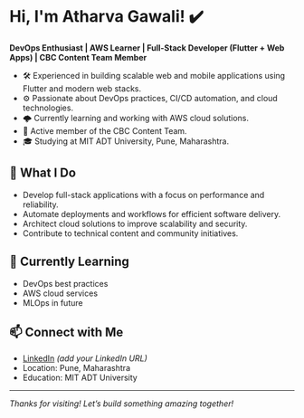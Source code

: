 # Hi, I'm Atharva Gawali! ✔️

**DevOps Enthusiast | AWS Learner | Full-Stack Developer (Flutter + Web Apps) | CBC Content Team Member**

- 🛠️ Experienced in building scalable web and mobile applications using Flutter and modern web stacks.
- ⚙️ Passionate about DevOps practices, CI/CD automation, and cloud technologies.
- 🌩️ Currently learning and working with AWS cloud solutions.
- 📝 Active member of the CBC Content Team.
- 🎓 Studying at MIT ADT University, Pune, Maharashtra.

## 📌 What I Do
- Develop full-stack applications with a focus on performance and reliability.
- Automate deployments and workflows for efficient software delivery.
- Architect cloud solutions to improve scalability and security.
- Contribute to technical content and community initiatives.

## 🌱 Currently Learning
- DevOps best practices
- AWS cloud services
- MLOps in future

## 📫 Connect with Me
- [LinkedIn](https://www.linkedin.com/in/your-linkedin-handle) *(add your LinkedIn URL)*
- Location: Pune, Maharashtra
- Education: MIT ADT University

---

_Thanks for visiting! Let’s build something amazing together!_
